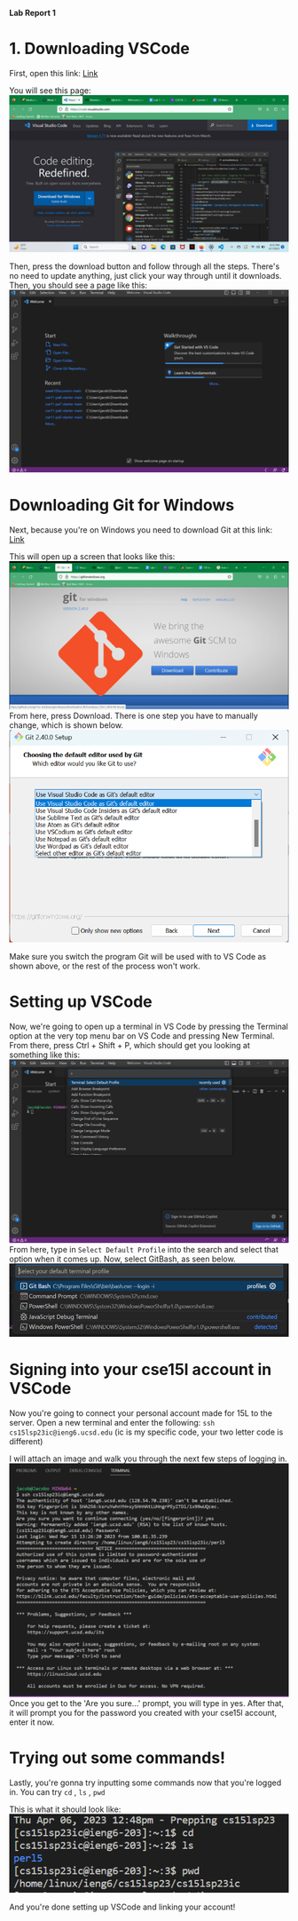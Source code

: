  **Lab Report 1**

# 1. Downloading VSCode
First, open this link: [Link](https://code.visualstudio.com/)
 
You will see this page: 
![Image](first.png)

Then, press the download button and follow through all the steps.
There's no need to update anything, just click your way through until it downloads.
Then, you should see a page like this:
![Image](second.png)

# Downloading Git for Windows
Next, because you're on Windows you need to download Git at this link: [Link](https://gitforwindows.org/)

This will open up a screen that looks like this: 
![Image](third.png)
From here, press Download. There is one step you have to manually change, which is shown below.
![Image](fourth.png)

Make sure you switch the program Git will be used with to VS Code as shown above, or the rest of the process won't work.

# Setting up VSCode 
Now, we're going to open up a terminal in VS Code by pressing the Terminal option at the very top menu bar on VS Code and pressing New Terminal.
From there, press Ctrl + Shift + P, which should get you looking at something like this:
![Image](fifth.png)
From here, type in `Select Default Profile` into the search and select that option when it comes up.
Now, select GitBash, as seen below.
![Image](sixth.png)

# Signing into your cse15l account in VSCode
Now you're going to connect your personal account made for 15L to the server.
Open a new terminal and enter the following: 
`ssh cs15lsp23ic@ieng6.ucsd.edu` (ic is my specific code, your two letter code is different)

I will attach an image and walk you through the next few steps of logging in.
![Image](seventh.png)
Once you get to the 'Are you sure...' prompt, you will type in yes. 
After that, it will prompt you for the password you created with your cse15l account, enter it now.

# Trying out some commands!
Lastly, you're gonna try inputting some commands now that you're logged in. 
You can try `cd` , `ls` , `pwd`

This is what it should look like: 
![Image](eighth.png)

And you're done setting up VSCode and linking your account!
